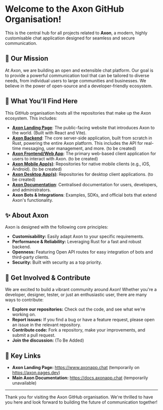 # Welcome to the Axon GitHub Organisation!

This is the central hub for all projects related to **Axon**, a modern, highly customisable chat application designed for seamless and secure communication.

## 🚀 Our Mission

At Axon, we are building an open and extensible chat platform. Our goal is to provide a powerful communication tool that can be tailored to diverse needs, from individual users to large communities and businesses. We believe in the power of open-source and a developer-friendly ecosystem.

## 📂 What You'll Find Here

This GitHub organisation hosts all the repositories that make up the Axon ecosystem. This includes:

* **[Axon Landing Page](https://github.com/Axon-Chat/axonapp-landing)**: The public-facing website that introduces Axon to the world. (Built with React and Vite).
* **[Axon Backend](https://github.com/Axon-Chat/axonapp-backend)**: The core server-side application, built from scratch in Rust, powering the entire Axon platform. This includes the API for real-time messaging, user management, and more. (to be created)
* **[Axon Frontend/Web App](https://github.com/Axon-Chat/axonapp-webapp)**: The primary web-based client application for users to interact with Axon. (to be created)
* **[Axon Mobile App(s)](https://github.com/Axon-Chat/axonapp-mobile-app)**: Repositories for native mobile clients (e.g., iOS, Android). (to be created)
* **[Axon Desktop App(s)](https://github.com/Axon-Chat/axonapp-desktop-app)**: Repositories for desktop client applications. (to be created)
* **[Axon Documentation](https://github.com/Axon-Chat/axonapp-docs)**: Centralised documentation for users, developers, and administrators. 
* **Axon Bots & Integrations**: Examples, SDKs, and official bots that extend Axon's functionality.

## ✨ About Axon

Axon is designed with the following core principles:

* **Customisability:** Easily adapt Axon to your specific requirements.
* **Performance & Reliability:** Leveraging Rust for a fast and robust backend.
* **Openness:** Featuring Open API routes for easy integration of bots and third-party clients.
* **Security:** Built with security as a top priority.

## 🤝 Get Involved & Contribute

We are excited to build a vibrant community around Axon! Whether you're a developer, designer, tester, or just an enthusiastic user, there are many ways to contribute:

* **Explore our repositories:** Check out the code, and see what we're working on.
* **Report issues:** If you find a bug or have a feature request, please open an issue in the relevant repository.
* **Contribute code:** Fork a repository, make your improvements, and submit a pull request.
* **Join the discussion:** (To Be Added)

## 🔗 Key Links

* **Axon Landing Page:** https://www.axonapp.chat (temporarily on https://axon.pages.dev)
* **Main Axon Documentation:** https://docs.axonapp.chat (temporarily unavailable)

---

Thank you for visiting the Axon GitHub organisation. We're thrilled to have you here and look forward to building the future of communication together!
